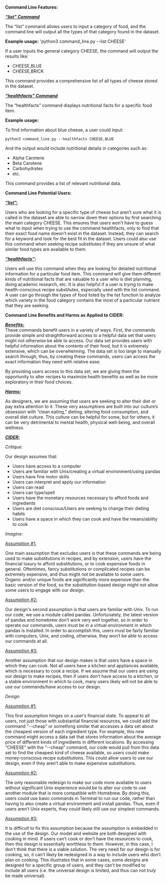 **Command Line Features:**

***<span style="text-decoration:underline;">“list” Command</span>***

The “list” command allows users to input a category of food, and the command line will output all the types of that category found in the dataset. 

**Example usage:**
'python3 command_line.py --list CHEESE'

If a user inputs the general category CHEESE, the command will output the results like:

* CHEESE,BLUE
* CHEESE,BRICK

This command provides a comprehensive list of all types of cheese stored in the dataset.


***<span style="text-decoration:underline;">“healthfacts” Command</span>***

The “healthfacts” command displays nutritional facts for a specific food item.

**Example usage:**

To find information about blue cheese, a user could input:

	python3 command_line.py --healthfacts CHEESE,BLUE

And the output would include nutritional details in categories such as:



* Alpha Carotene
* Beta Carotene
* Carbohydrates
* etc.

This command provides a list of relevant nutritional data.

**Command Line Potential Users:**

***<span style="text-decoration:underline;">“list”:</span>***

Users who are looking for a specific type of cheese but aren’t sure what it is called in the dataset are able to narrow down their options by first searching the main category CHEESE. This ensures that users won’t have to guess what to input when trying to use the command healthfacts, only to find that their exact food name doesn’t exist in the dataset. Instead, they can search for a keyword and look for the best fit in the dataset. Users could also use this command when seeking recipe substitutes if they are unsure of what similar food types are available to them.

***<span style="text-decoration:underline;">“healthfacts”</span>*:**

Users will use this command when they are looking for detailed nutritional information for a particular food item. This command will give them different kinds of nutritional facts that are valuable to a user who is diet planning, doing academic research, etc. It is also helpful if a user is trying to make health-conscious recipe substitutes, especially used with the list command. A user can go through the types of food listed by the list function to analyze which variety in the food category contains the most of a particular nutrient that they are seeking.

**Command Line Benefits and Harms as Applied to CIDER:**

***<span style="text-decoration:underline;">Benefits:</span>*** \
	These commands benefit users in a variety of ways. First, the commands provide simple and straightforward access to a helpful data set that users might not otherwise be able to access. Our data set provides users with helpful information about the contents of their food, but it is extremely extensive, which can be overwhelming. The data set is too large to manually search through, thus, by creating these commands, users can access the exact information they need with relative ease.

By providing users access to this data set, we are giving them the opportunity to alter recipes to maximize health benefits as well as be more exploratory in their food choices.

***<span style="text-decoration:underline;">Harms:</span>***

As designers, we are assuming that users are seeking to alter their diet or pay extra attention to it. These very assumptions are built into our culture’s obsession with “clean eating,” dieting, altering food consumption, and overall diet culture. This culture can be helpful for some, but for others, it can be very detrimental to mental health, physical well-being, and overall wellness.

***<span style="text-decoration:underline;">CIDER:</span>***

*Critique:*

Our design assumes that:



* Users have access to a computer
* Users are familiar with Unix/creating a virtual environment/using pandas
* Users have fine motor skills
* Users can interpret and apply our information
* Users can read
* Users can type/spell
* Users have the monetary resources necessary to afford foods and ingredients
* Users are diet conscious/Users are seeking to change their dieting habits
* Users have a space in which they can cook and have the means/ability to cook

*Imagine:*

<span style="text-decoration:underline;">Assumption #1:</span>


One main assumption that excludes users is that these commands are being used to make substitutions in recipes, and by extension, users have the financial luxury to afford substitutions, or to cook expensive foods in general. Oftentimes, fancy substitutions or complicated recipes can be extremely expensive, and thus might not be available to some users. Organic and/or unique foods are significantly more expensive than the basic version of the food, so the substitution-based design might not allow some users to engage with our design.

<span style="text-decoration:underline;">Assumption #2:</span>


Our design's second assumption is that users are familiar with Unix. To run our code, we use a module called pandas. Unfortunately, the latest version of pandas and homebrew don’t work very well together, so in order to operate our commands, users must be in a virtual environment in which pandas is installed. In order to accomplish this, users must be fairly familiar with computers, Unix, and coding, otherwise, they won’t be able to access our commands at all.

<span style="text-decoration:underline;">Assumption #3:</span>


Another assumption that our design makes is that users have a space in which they can cook. Not all users have a kitchen and appliances available, which is necessary to cook a recipe. If we assume that our users are using our design to make recipes, then if users don’t have access to a kitchen, or a stable environment in which to cook, many users likely will not be able to use our commands/have access to our design.

*Design*

<span style="text-decoration:underline;">Assumption #1:</span>


This first assumption hinges on a user’s financial state. To appeal to all users, not just those with substantial financial resources, we could add the command “--cheap” or something similar that accesses a data set about the cheapest version of each ingredient type. For example, this new command might access a data set that stores information about the average price of different kinds of ingredients in different locations. By accessing “CHEESE” with the “--cheap” command, our code would pull from this data set to find the cheapest kind of cheese available, so users could make money-conscious recipe substitutions. This could allow users to use our design, even if they aren’t able to make expensive substitutions.

<span style="text-decoration:underline;">Assumption #2:</span>


The only reasonable redesign to make our code more available to users without significant Unix experience would be to alter our code to use another module that is more compatible with Homebrew. By doing this, users could use basic commands in Terminal to run our code, rather than having to also create a virtual environment and install pandas. Thus, even if users aren’t Unix experts, they could likely still use our simplest commands.

<span style="text-decoration:underline;">Assumption #3:</span>


It is difficult to fix this assumption because the assumption is embedded in the use of the design. Our model and website are both designed with cooking in mind. If users can’t cook or don’t have the resources to cook, then this design is essentially worthless to them. However, in this case, I don’t think that there is a viable solution. The very need for our design is for cooking, so, it can’t likely be redesigned in a way to include users who don’t plan on cooking. This illustrates that in some cases, some designs are designed for a specific group of users, and they can’t be modified to include all users (i.e. the universal design is limited, and thus can not *truly* be made universal).
